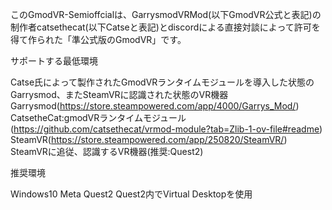 このGmodVR-Semioffcialは、GarrysmodVRMod(以下GmodVR公式と表記)の制作者catsethecat(以下Catseと表記)とdiscordによる直接対談によって許可を得て作られた「準公式版のGmodVR」です。

サポートする最低環境

Catse氏によって製作されたGmodVRランタイムモジュールを導入した状態のGarrysmod、またSteamVRに認識された状態のVR機器
  Garrysmod(https://store.steampowered.com/app/4000/Garrys_Mod/)
  CatsetheCat:gmodVRランタイムモジュール(https://github.com/catsethecat/vrmod-module?tab=Zlib-1-ov-file#readme)
  SteamVR(https://store.steampowered.com/app/250820/SteamVR/)
  SteamVRに追従、認識するVR機器(推奨:Quest2)
  

推奨環境

Windows10
Meta Quest2
  Quest2内でVirtual Desktopを使用


